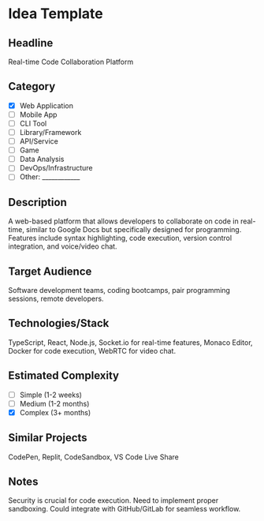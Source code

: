 # Idea Template

## Headline
Real-time Code Collaboration Platform

## Category
- [x] Web Application
- [ ] Mobile App
- [ ] CLI Tool
- [ ] Library/Framework
- [ ] API/Service
- [ ] Game
- [ ] Data Analysis
- [ ] DevOps/Infrastructure
- [ ] Other: ____________

## Description
A web-based platform that allows developers to collaborate on code in real-time, similar to Google Docs but specifically designed for programming. Features include syntax highlighting, code execution, version control integration, and voice/video chat.

## Target Audience
Software development teams, coding bootcamps, pair programming sessions, remote developers.

## Technologies/Stack
TypeScript, React, Node.js, Socket.io for real-time features, Monaco Editor, Docker for code execution, WebRTC for video chat.

## Estimated Complexity
- [ ] Simple (1-2 weeks)
- [ ] Medium (1-2 months)
- [x] Complex (3+ months)

## Similar Projects
CodePen, Replit, CodeSandbox, VS Code Live Share

## Notes
Security is crucial for code execution. Need to implement proper sandboxing. Could integrate with GitHub/GitLab for seamless workflow.